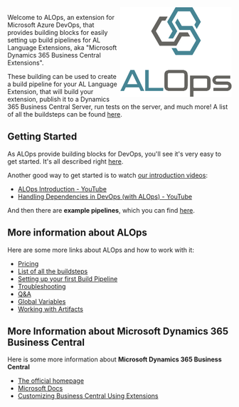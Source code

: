 <img align="right" width="250" src="img/logo.png">

Welcome to ALOps, an extension for Microsoft Azure DevOps, that provides building blocks for easily setting up build pipelines for AL Language Extensions, aka "Microsoft Dynamics 365 Business Central Extensions". 

These building can be used to create a build pipeline for your AL Language Extension, that will build your extension, publish it to a Dynamics 365 Business Central Server, run tests on the server, and much more!  A list of all the buildsteps can be found [here](/ALOpsSteps/Buildstepsv1/).

## Getting Started
As ALOps provide building blocks for DevOps, you'll see it's very easy to get started.  It's all described right [here](Setup/SettingUpYourFirstBuild/).

Another good way to get started is to watch [our introduction videos](https://www.youtube.com/@alops7958):

- [ALOps Introduction - YouTube](https://www.youtube.com/watch?v=iVLOerdCuwA)
- [Handling Dependencies in DevOps (with ALOps) - YouTube](https://www.youtube.com/watch?v=CCJG9cnjmLs&t=1s)

And then there are **example pipelines**, which you can find [here](https://github.com/HodorNV/ALOps/tree/master/Examples).

## More information about ALOps

Here are some more links about ALOps and how to work with it:

- [Pricing](https://marketplace.visualstudio.com/items?itemName=Hodor.hodor-alops&ssr=false#pricing)
- [List of all the buildsteps](ALOpsSteps/Buildstepsv1/)
- [Setting up your first Build Pipeline](Setup/SettingUpYourFirstBuild/)
- [Troubleshooting](Help/Troubleshooting/)
- [Q&A](Help/QnA/)
- [Global Variables](/UsefulInfo/Globals/)
- [Working with Artifacts](/UsefulInfo/WorkingWithArtifacts/)

## More Information about Microsoft Dynamics 365 Business Central 

Here is some more information about **Microsoft Dynamics 365 Business Central**

- [The official homepage](https://dynamics.microsoft.com/en-us/business-central/overview/)
- [Microsoft Docs](https://docs.microsoft.com/en-us/dynamics365/business-central/product-get-started)
- [Customizing Business Central Using Extensions](https://docs.microsoft.com/en-us/dynamics365/business-central/ui-extensions)
